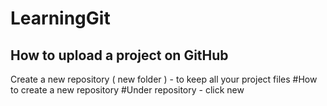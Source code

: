 # LearningGit
## How to upload a project on GitHub
Create a new repository ( new folder )   - to keep all your project files
	#How to create a new repository 
	#Under repository -  click new 

